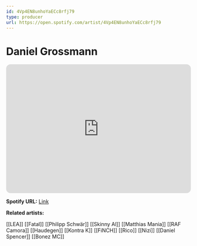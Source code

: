 ```yaml
---
id: 4Vp4EN8unhoYaECc8rfj79
type: producer
url: https://open.spotify.com/artist/4Vp4EN8unhoYaECc8rfj79
---
```

# Daniel Grossmann

<iframe style="border-radius:12px" src="https://open.spotify.com/embed/artist/4Vp4EN8unhoYaECc8rfj79" width="100%" height="352" frameBorder="0" allowfullscreen="" allow="autoplay; clipboard-write; encrypted-media; fullscreen; picture-in-picture" loading="lazy"></iframe>

**Spotify URL:** [Link](https://open.spotify.com/artist/4Vp4EN8unhoYaECc8rfj79)

**Related artists:**

[[LEA]]
[[Fatal]]
[[Philipp Schwär]]
[[Skinny Al]]
[[Matthias Mania]]
[[RAF Camora]]
[[Haudegen]]
[[Kontra K]]
[[FiNCH]]
[[Rico]]
[[Nizi]]
[[Daniel Spencer]]
[[Bonez MC]]
